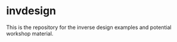 # invdesign

This is the repository for the inverse design examples and potential workshop material.
